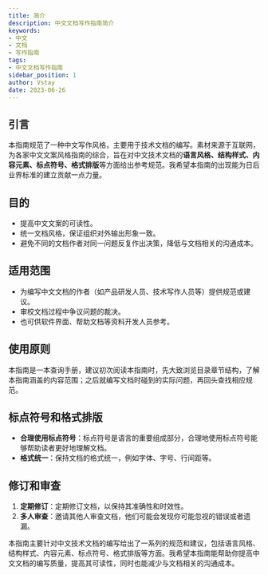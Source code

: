 ```yaml
---
title: 简介
description: 中文文档写作指南简介
keywords:
- 中文
- 文档
- 写作指南
tags:
- 中文文档写作指南
sidebar_position: 1
author: Vstay
date: 2023-06-26
---
```


## 引言

本指南规范了一种中文写作风格，主要用于技术文档的编写。素材来源于互联网，为各家中文文案风格指南的综合，旨在对中文技术文档的**语言风格、结构样式、内容元素、标点符号、格式排版**等方面给出参考规范。我希望本指南的出现能为日后业界标准的建立贡献一点力量。

## 目的

- 提高中文文案的可读性。
- 统一文档风格，保证组织对外输出形象一致。
- 避免不同的文档作者对同一问题反复作出决策，降低与文档相关的沟通成本。

## 适用范围

- 为编写中文文档的作者（如产品研发人员、技术写作人员等）提供规范或建议。
- 审校文档过程中争议问题的裁决。
- 也可供软件界面、帮助文档等资料开发人员参考。

## 使用原则

本指南是一本查询手册，建议初次阅读本指南时，先大致浏览目录章节结构，了解本指南涵盖的内容范围；之后就编写文档时碰到的实际问题，再回头查找相应规范。

## 标点符号和格式排版

- **合理使用标点符号**：标点符号是语言的重要组成部分，合理地使用标点符号能够帮助读者更好地理解文档。
- **格式统一**：保持文档的格式统一，例如字体、字号、行间距等。

## 修订和审查

1. **定期修订**：定期修订文档，以保持其准确性和时效性。
2. **多人审查**：邀请其他人审查文档，他们可能会发现你可能忽视的错误或者遗漏。

本指南主要针对中文技术文档的编写给出了一系列的规范和建议，包括语言风格、结构样式、内容元素、标点符号、格式排版等方面。我希望本指南能帮助你提高中文文档的编写质量，提高其可读性，同时也能减少与文档相关的沟通成本。
